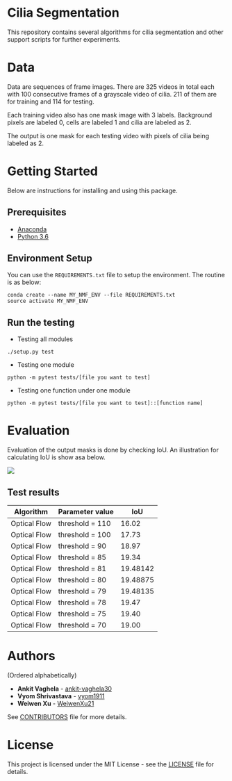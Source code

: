 # Cilia Segmentation

This repository contains several algorithms for cilia segmentation and other support scripts for further experiments.

# Data

Data are sequences of frame images. There are 325 videos in total each with 100 consecutive frames of a grayscale video of cilia. 211 of them are for training and 114 for testing.

Each training video also has one mask image with 3 labels. Background pixels are labeled 0, cells are labeled 1 and cilia are labeled as 2.

The output is one mask for each testing video with pixels of cilia being labeled as 2.

# Getting Started

Below are instructions for installing and using this package.

## Prerequisites

- [Anaconda](https://www.anaconda.com/)
- [Python 3.6](https://www.python.org/downloads/release/python-360/)


## Environment Setup

You can use the `REQUIREMENTS.txt` file to setup the environment. The routine is as below:

```
conda create --name MY_NMF_ENV --file REQUIREMENTS.txt
source activate MY_NMF_ENV
```

## Run the testing

- Testing all modules
```
./setup.py test
```
- Testing one module
```
python -m pytest tests/[file you want to test]
```
- Testing one function under one module
```
python -m pytest tests/[file you want to test]::[function name]
```

# Evaluation

Evaluation of the output masks is done by checking IoU. An illustration for calculating IoU is show asa below.

![](https://www.pyimagesearch.com/wp-content/uploads/2016/09/iou_equation.png)

## Test results

Algorithm | Parameter value | IoU |
----------|-----------------|-----|
Optical Flow | threshold = 110 |16.02|
Optical Flow | threshold = 100 |17.73|
Optical Flow | threshold = 90  |18.97|
Optical Flow | threshold = 85  |19.34|
Optical Flow | threshold = 81  |19.48142|
Optical Flow | threshold = 80  |19.48875|
Optical Flow | threshold = 79  |19.48135|
Optical Flow | threshold = 78  |19.47|
Optical Flow | threshold = 75  |19.40|
Optical Flow | threshold = 70  |19.00|

# Authors

(Ordered alphabetically)

- **Ankit Vaghela** - [ankit-vaghela30](https://github.com/ankit-vaghela30)
- **Vyom Shrivastava** - [vyom1911](https://github.com/vyom1911)
- **Weiwen Xu** - [WeiwenXu21](https://github.com/WeiwenXu21)

See [CONTRIBUTORS](https://github.com/dsp-uga/Hastings-p4/blob/master/CONTRIBUTORS.md) file for more details.

# License

This project is licensed under the MIT License - see the [LICENSE](https://github.com/dsp-uga/Hastings-p4/blob/master/LICENSE) file for details.
